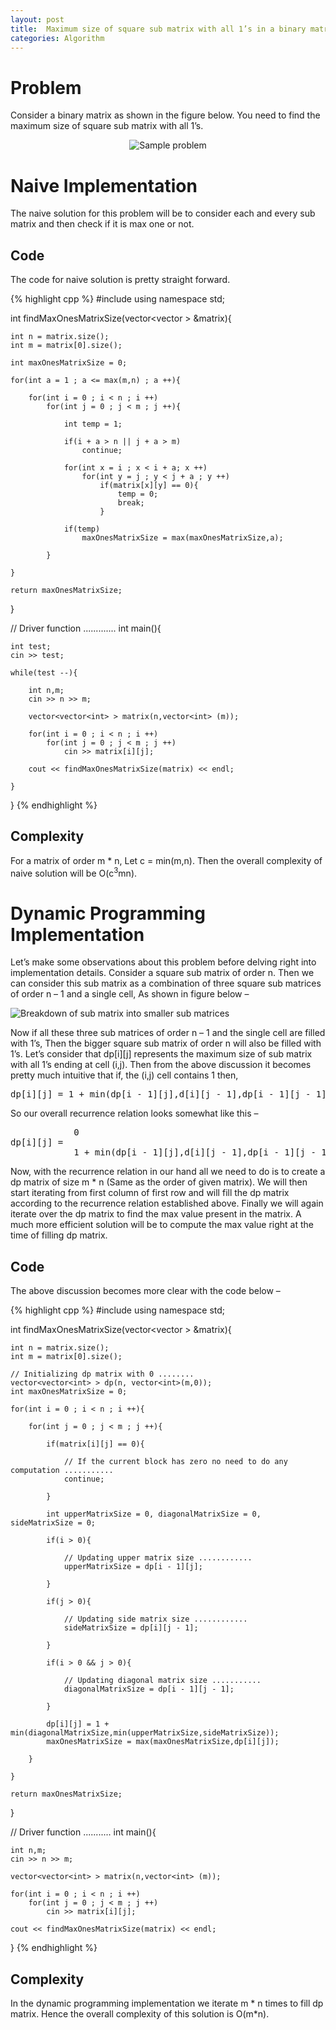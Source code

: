 ```yaml
---
layout: post
title:  Maximum size of square sub matrix with all 1’s in a binary matrix
categories: Algorithm
---
```


<h1>Problem</h1>
<p>Consider a binary matrix as shown in the figure below. You need to find the maximum size of square sub matrix with all 1&#8217;s.</p>
<p align="center"><img src="https://i0.wp.com/raw.githubusercontent.com/Abhey/Article-Stuff/master/MaxSizeSubMatrix(1).png?ssl=1" alt="Sample problem" data-recalc-dims="1" /></p>
<p><span id="more-1762"></span></p>
<h1>Naive Implementation</h1>
<p>The naive solution for this problem will be to consider each and every sub matrix and then check if it is max one or not.</p>
<h2>Code</h2>
<p>The code for naive solution is pretty straight forward.</p>
{% highlight cpp %}
#include <bits/stdc++.h>
using namespace std;

int findMaxOnesMatrixSize(vector<vector<int> > &matrix){

	int n = matrix.size();
	int m = matrix[0].size();

	int maxOnesMatrixSize = 0;

	for(int a = 1 ; a <= max(m,n) ; a ++){

		for(int i = 0 ; i < n ; i ++)
			for(int j = 0 ; j < m ; j ++){

				int temp = 1;

				if(i + a > n || j + a > m)
					continue;

				for(int x = i ; x < i + a; x ++)
					for(int y = j ; y < j + a ; y ++)
						if(matrix[x][y] == 0){
							temp = 0;
							break;
						}

				if(temp)
					maxOnesMatrixSize = max(maxOnesMatrixSize,a);

			}

	}

	return maxOnesMatrixSize;

}

// Driver function .............
int main(){

	int test;
	cin >> test;

	while(test --){

		int n,m;
		cin >> n >> m;

		vector<vector<int> > matrix(n,vector<int> (m));

		for(int i = 0 ; i < n ; i ++)
			for(int j = 0 ; j < m ; j ++)
				cin >> matrix[i][j];

		cout << findMaxOnesMatrixSize(matrix) << endl;
	
	}

}
{% endhighlight %}
<h2>Complexity</h2>
<p>For a matrix of order m * n, Let c = min(m,n). Then the overall complexity of naive solution will be O(c<sup>3</sup>mn).</p>
<h1>Dynamic Programming Implementation</h1>
<p>Let&#8217;s make some observations about this problem before delving right into implementation details. Consider a square sub matrix of order n. Then we can consider this sub matrix as a combination of three square sub matrices of order n &#8211; 1 and a single cell, As shown in figure below &#8211;</p>
<p><img src="https://i2.wp.com/raw.githubusercontent.com/Abhey/Article-Stuff/master/MaxSizeSubMatrix(2).png?ssl=1" alt="Breakdown of sub matrix into smaller sub matrices" data-recalc-dims="1" /></p>
<p>Now if all these three sub matrices of order n &#8211; 1 and the single cell are filled with 1&#8217;s, Then the bigger square sub matrix of order n will also be filled with 1&#8217;s. Let&#8217;s consider that dp[i][j] represents the maximum size of sub matrix with all 1&#8217;s ending at cell (i,j). Then from the above discussion it becomes pretty much intuitive that if, the (i,j) cell contains 1 then,</p>
<pre>dp[i][j] = 1 + min(dp[i - 1][j],d[i][j - 1],dp[i - 1][j - 1])</pre>
<p>So our overall recurrence relation looks somewhat like this &#8211;</p>
<pre class="brush: cpp; title: ; notranslate" title="">
            0                                                       matrix[i][j] = 0
dp[i][j] =  
            1 + min(dp[i - 1][j],d[i][j - 1],dp[i - 1][j - 1])      matrix[i][j] = 1
</pre>
<p>Now, with the recurrence relation in our hand all we need to do is to create a dp matrix of size m * n (Same as the order of given matrix). We will then start iterating from first column of first row and will fill the dp matrix according to the recurrence relation established above. Finally we will again iterate over the dp matrix to find the max value present in the matrix. A much more efficient solution will be to compute the max value right at the time of filling dp matrix.</p>
<h2>Code</h2>
<p>The above discussion becomes more clear with the code below &#8211;</p>
{% highlight cpp %}
#include <bits/stdc++.h>
using namespace std;

int findMaxOnesMatrixSize(vector<vector<int> > &matrix){

	int n = matrix.size();
	int m = matrix[0].size();

	// Initializing dp matrix with 0 ........
	vector<vector<int> > dp(n, vector<int>(m,0));
	int maxOnesMatrixSize = 0;

	for(int i = 0 ; i < n ; i ++){

		for(int j = 0 ; j < m ; j ++){

			if(matrix[i][j] == 0){

				// If the current block has zero no need to do any computation ...........
				continue;

			}

			int upperMatrixSize = 0, diagonalMatrixSize = 0, sideMatrixSize = 0;

			if(i > 0){

				// Updating upper matrix size ............
				upperMatrixSize = dp[i - 1][j];

			}

			if(j > 0){

				// Updating side matrix size ............
				sideMatrixSize = dp[i][j - 1];

			}

			if(i > 0 && j > 0){

				// Updating diagonal matrix size ...........
				diagonalMatrixSize = dp[i - 1][j - 1];

			}

			dp[i][j] = 1 + min(diagonalMatrixSize,min(upperMatrixSize,sideMatrixSize));
			maxOnesMatrixSize = max(maxOnesMatrixSize,dp[i][j]);

		}

	}

	return maxOnesMatrixSize;

}

// Driver function ...........
int main(){

	int n,m;
	cin >> n >> m;

	vector<vector<int> > matrix(n,vector<int> (m));

	for(int i = 0 ; i < n ; i ++)
		for(int j = 0 ; j < m ; j ++)
			cin >> matrix[i][j];

	cout << findMaxOnesMatrixSize(matrix) << endl;

}
{% endhighlight %}
<h2>Complexity</h2>
<p>In the dynamic programming implementation we iterate m * n times to fill dp matrix. Hence the overall complexity of this solution is O(m*n).</p>